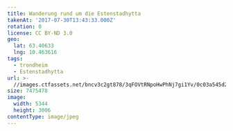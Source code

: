 ```yaml
---
title: Wanderung rund um die Estenstadhytta
takenAt: '2017-07-30T13:43:33.000Z'
rotation: 0
license: CC BY-ND 3.0
geo:
  lat: 63.40633
  lng: 10.463616
tags:
  - trondheim
  - Estenstadhytta
url: >-
  //images.ctfassets.net/bncv3c2gt878/3qFOVtRNpoHwPhNj7gi1Yv/0c03a545d2aecfefab603eebbdc24466/wanderung-rund-um-die-estenstadhytta_36099104712_o
size: 7475478
image:
  width: 5344
  height: 3006
contentType: image/jpeg
---
```


